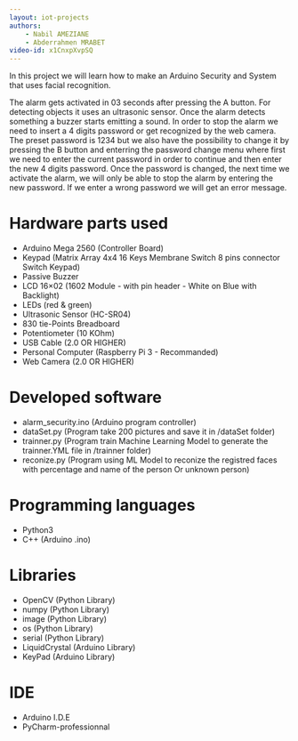 ```yaml
---
layout: iot-projects
authors:
    - Nabil AMEZIANE
    - Abderrahmen MRABET
video-id: x1CnxpXvpSQ
---    
```


In this project we will learn how to make an Arduino Security and System that uses facial recognition.

The alarm gets activated in 03 seconds after pressing the A button. For detecting objects it uses an ultrasonic sensor. Once the alarm detects something a buzzer starts emitting a sound.  In order to stop the alarm we need to insert a 4 digits password or get recognized by the web camera. The preset password is 1234 but we also have the possibility to change it by pressing the B button and enterring the password change menu where first we need to enter the current password in order to continue and then enter the new 4 digits password. Once the password is changed, the next time we activate the alarm, we will only be able to stop the alarm by entering the new password. If we enter a wrong password we will get an error message.

# Hardware parts used
* Arduino Mega 2560 (Controller Board)
* Keypad (Matrix Array 4x4 16 Keys Membrane Switch 8 pins connector Switch Keypad)   		
* Passive Buzzer
* LCD 16×02 (1602 Module - with pin header - White on Blue with Backlight)
* LEDs (red & green)
* Ultrasonic Sensor (HC-SR04)
* 830 tie-Points Breadboard
* Potentiometer (10 KOhm)
* USB Cable (2.0 OR HIGHER) 
* Personal Computer (Raspberry Pi 3 - Recommanded)
* Web Camera (2.0 OR HIGHER)

# Developed software
* alarm_security.ino (Arduino program controller)
* dataSet.py (Program take 200 pictures and save it in /dataSet folder)
* trainner.py (Program train Machine Learning Model to generate the trainner.YML file in /trainner folder)
* reconize.py (Program using ML Model to reconize the registred faces with percentage and name of the person Or unknown person)

# Programming languages
* Python3
* C++ (Arduino .ino)	

# Libraries
* OpenCV (Python Library)
* numpy	(Python Library)
* image (Python Library)
* os (Python Library)
* serial (Python Library)
* LiquidCrystal (Arduino Library)
* KeyPad (Arduino Library)

# IDE
* Arduino I.D.E
* PyCharm-professionnal
 
